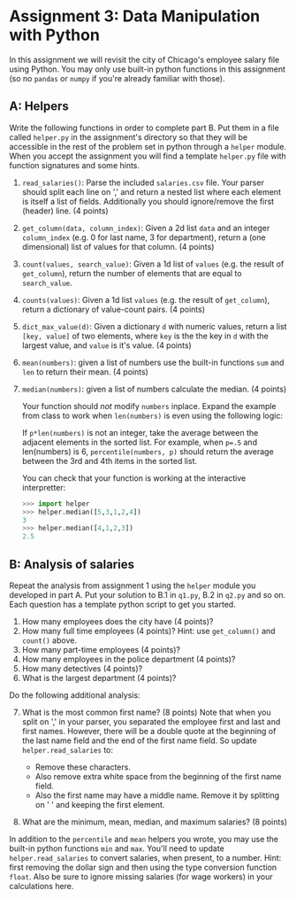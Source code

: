 # Assignment 3: Data Manipulation with Python
In this assignment we will revisit the city of Chicago's employee salary file using Python. You may only use built-in python functions in this assignment (so no `pandas` or `numpy` if you're already familiar with those).

## A: Helpers
Write the following functions in order to complete part B. Put them in a file called `helper.py` in the assignment's directory so that they will be accessible in the rest of the problem set in python through a `helper` module. When you accept the assignment you will find a template `helper.py` file with function signatures and some hints.

 1. `read_salaries()`: Parse the included `salaries.csv` file. Your parser should split each line on ',' and return a nested list where each element is itself a list of fields. Additionally you should ignore/remove the first (header) line. (4 points)
 2. `get_column(data, column_index)`: Given a 2d list `data` and an integer `column_index` (e.g. 0 for last name, 3 for department), return a (one dimensional) list of values for that column. (4 points)
 3. `count(values, search_value)`: Given a 1d list of `values` (e.g. the result of `get_column`), return the number of elements that are equal to `search_value`.
 4. `counts(values)`: Given a 1d list `values` (e.g. the result of `get_column`), return a dictionary of value-count pairs. (4 points)
 5. `dict_max_value(d)`: Given a dictionary `d` with numeric values, return a list `[key, value]` of two elements, where `key` is the the key in `d` with the largest value, and `value` is it's value. (4 points)
 6. `mean(numbers)`: given a list of numbers use the built-in functions `sum` and `len` to return their mean. (4 points)
 7. `median(numbers)`: given a list of numbers calculate the median. (4 points)

    Your function should *not* modify `numbers` inplace. Expand the example from class to work when `len(numbers)` is even using the following logic:
 
    If `p*len(numbers)` is not an integer, take the average between the adjacent elements in the sorted list. For example, when `p=.5` and len(numbers) is 6, `percentile(numbers, p)` should return the average between the 3rd and 4th items in the sorted list.
    
    You can check that your function is working at the interactive interpretter:
    
    ```python
    >>> import helper
    >>> helper.median([5,3,1,2,4])
    3
    >>> helper.median([4,1,2,3])
    2.5
    ```

## B: Analysis of salaries
Repeat the analysis from assignment 1 using the `helper` module you developed in part A. Put your solution to B.1 in `q1.py`, B.2 in `q2.py` and so on. Each question has a template python script to get you started.

1. How many employees does the city have (4 points)?
2. How many full time employees (4 points)? Hint: use `get_column()` and `count()` above.
3. How many part-time employees (4 points)?
4. How many employees in the police department (4 points)?
5. How many detectives (4 points)?
6. What is the largest department (4 points)?

Do the following additional analysis:

7. What is the most common first name? (8 points)
Note that when you split on ',' in your parser, you separated the employee first and last and first names. However, there will be a double quote at the beginning of the last name field and the end of the first name field. So update `helper.read_salaries` to:
    - Remove these characters.
    - Also remove extra white space from the beginning of the first name field.
    - Also the first name may have a middle name. Remove it by splitting on ' ' and keeping the first element.

8. What are the minimum, mean, median, and maximum salaries? (8 points)

In addition to the `percentile` and `mean` helpers you wrote, you may use the built-in python functions `min` and `max`. You'll need to update `helper.read_salaries` to convert salaries, when present, to a number. Hint: first removing the dollar sign and then using the type conversion function `float`. Also be sure to ignore missing salaries (for wage workers) in your calculations here.
